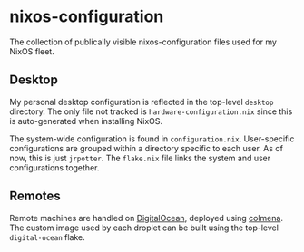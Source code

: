 # nixos-configuration

The collection of publically visible nixos-configuration files used for my
NixOS fleet.

## Desktop

My personal desktop configuration is reflected in the top-level `desktop`
directory. The only file not tracked is `hardware-configuration.nix` since this
is auto-generated when installing NixOS.

The system-wide configuration is found in `configuration.nix`. User-specific
configurations are grouped within a directory specific to each user. As of now,
this is just `jrpotter`. The `flake.nix` file links the system and user
configurations together.

## Remotes

Remote machines are handled on [DigitalOcean](https://www.digitalocean.com/),
deployed using [colmena](https://github.com/zhaofengli/colmena). The custom
image used by each droplet can be built using the top-level `digital-ocean`
flake.
